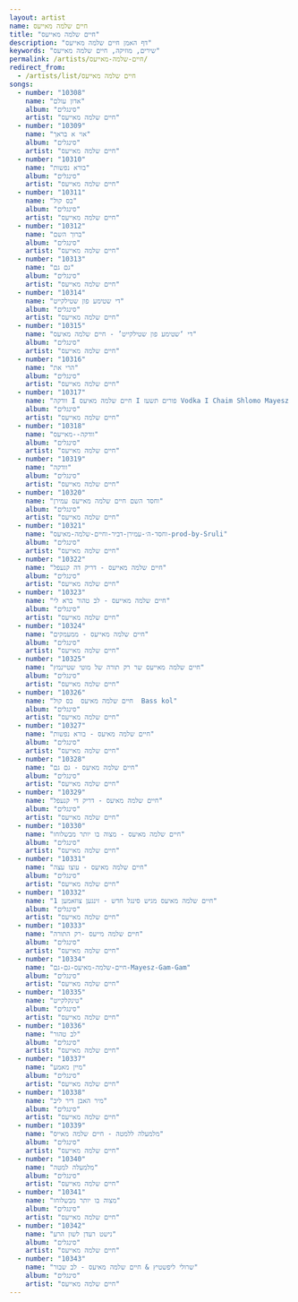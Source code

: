 ```yaml
---
layout: artist
name: חיים שלמה מאייעס
title: "חיים שלמה מאייעס"
description: "דף האמן חיים שלמה מאייעס"
keywords: "שירים, מוזיקה, חיים שלמה מאייעס"
permalink: /artists/חיים-שלמה-מאייעס/
redirect_from:
  - /artists/list/חיים שלמה מאייעס
songs:
  - number: "10308"
    name: "אדון עולם"
    album: "סינגלים"
    artist: "חיים שלמה מאייעס"
  - number: "10309"
    name: "אוי א בראך"
    album: "סינגלים"
    artist: "חיים שלמה מאייעס"
  - number: "10310"
    name: "בורא נפשות"
    album: "סינגלים"
    artist: "חיים שלמה מאייעס"
  - number: "10311"
    name: "בס קול"
    album: "סינגלים"
    artist: "חיים שלמה מאייעס"
  - number: "10312"
    name: "ברוך השם"
    album: "סינגלים"
    artist: "חיים שלמה מאייעס"
  - number: "10313"
    name: "גם גם"
    album: "סינגלים"
    artist: "חיים שלמה מאייעס"
  - number: "10314"
    name: "די שטימע פון שטילקייט"
    album: "סינגלים"
    artist: "חיים שלמה מאייעס"
  - number: "10315"
    name: "די ‘שטימע פון שטילקייט’ - חיים שלמה מאיעס"
    album: "סינגלים"
    artist: "חיים שלמה מאייעס"
  - number: "10316"
    name: "הרי את"
    album: "סינגלים"
    artist: "חיים שלמה מאייעס"
  - number: "10317"
    name: "וודקה I חיים שלמה מאיעס I פורים תשעז Vodka I Chaim Shlomo Mayesz I Purim 5777"
    album: "סינגלים"
    artist: "חיים שלמה מאייעס"
  - number: "10318"
    name: "וודקה--מאייעס"
    album: "סינגלים"
    artist: "חיים שלמה מאייעס"
  - number: "10319"
    name: "וודקה"
    album: "סינגלים"
    artist: "חיים שלמה מאייעס"
  - number: "10320"
    name: "וחסד השם חיים שלמה מאייעס עמירן"
    album: "סינגלים"
    artist: "חיים שלמה מאייעס"
  - number: "10321"
    name: "וחסד-ה׳-עמירן-דביר-וחיים-שלמה-מאיעס-prod-by-Sruli"
    album: "סינגלים"
    artist: "חיים שלמה מאייעס"
  - number: "10322"
    name: "חיים שלמה מאייעס - דריק דה קנעפל"
    album: "סינגלים"
    artist: "חיים שלמה מאייעס"
  - number: "10323"
    name: "חיים שלמה מאייעס - לב טהור ברא לי"
    album: "סינגלים"
    artist: "חיים שלמה מאייעס"
  - number: "10324"
    name: "חיים שלמה מאייעס - ממעמקים"
    album: "סינגלים"
    artist: "חיים שלמה מאייעס"
  - number: "10325"
    name: "חיים שלמה מאייעס שר רק תורה של מוטי שטיינמץ"
    album: "סינגלים"
    artist: "חיים שלמה מאייעס"
  - number: "10326"
    name: "חיים שלמה מאיעס  בס קול  Bass kol"
    album: "סינגלים"
    artist: "חיים שלמה מאייעס"
  - number: "10327"
    name: "חיים שלמה מאיעס - בורא נפשות"
    album: "סינגלים"
    artist: "חיים שלמה מאייעס"
  - number: "10328"
    name: "חיים שלמה מאיעס - גם גם"
    album: "סינגלים"
    artist: "חיים שלמה מאייעס"
  - number: "10329"
    name: "חיים שלמה מאיעס - דריק די קנעפל"
    album: "סינגלים"
    artist: "חיים שלמה מאייעס"
  - number: "10330"
    name: "חיים שלמה מאיעס - מצוה בו יותר מבשלוחו"
    album: "סינגלים"
    artist: "חיים שלמה מאייעס"
  - number: "10331"
    name: "חיים שלמה מאיעס - עוצו עצה"
    album: "סינגלים"
    artist: "חיים שלמה מאייעס"
  - number: "10332"
    name: "חיים שלמה מאיעס מגיש סינגל חדש - זינגען צוזאמען 1"
    album: "סינגלים"
    artist: "חיים שלמה מאייעס"
  - number: "10333"
    name: "חיים שלמה מייעס -רק התורה"
    album: "סינגלים"
    artist: "חיים שלמה מאייעס"
  - number: "10334"
    name: "חיים-שלמה-מאיעס-גם-גם-Mayesz-Gam-Gam"
    album: "סינגלים"
    artist: "חיים שלמה מאייעס"
  - number: "10335"
    name: "טינקלקייט"
    album: "סינגלים"
    artist: "חיים שלמה מאייעס"
  - number: "10336"
    name: "לב טהור"
    album: "סינגלים"
    artist: "חיים שלמה מאייעס"
  - number: "10337"
    name: "מיין מאמע"
    album: "סינגלים"
    artist: "חיים שלמה מאייעס"
  - number: "10338"
    name: "מיר האבן דיר ליב"
    album: "סינגלים"
    artist: "חיים שלמה מאייעס"
  - number: "10339"
    name: "מלמעלה ללמטה - חיים שלמה מאייס"
    album: "סינגלים"
    artist: "חיים שלמה מאייעס"
  - number: "10340"
    name: "מלמעלה למטה"
    album: "סינגלים"
    artist: "חיים שלמה מאייעס"
  - number: "10341"
    name: "מצוה בו יותר מבשלוחו"
    album: "סינגלים"
    artist: "חיים שלמה מאייעס"
  - number: "10342"
    name: "נישט רעדן לשון הרע"
    album: "סינגלים"
    artist: "חיים שלמה מאייעס"
  - number: "10343"
    name: "שרולי ליפשטיץ & חיים שלמה מאיעס - לב שבור"
    album: "סינגלים"
    artist: "חיים שלמה מאייעס"
---
```

